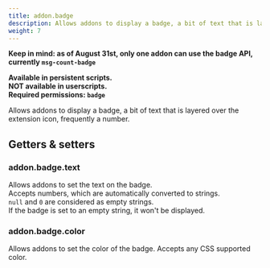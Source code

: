 ```yaml
---
title: addon.badge
description: Allows addons to display a badge, a bit of text that is layered over the extension icon, frequently a number.
weight: 7
---
```


**Keep in mind: as of August 31st, only one addon can use the badge API, currently `msg-count-badge`**

**Available in persistent scripts.**  
**NOT available in userscripts.**  
**Required permissions: `badge`**  

Allows addons to display a badge, a bit of text that is layered over the extension icon, frequently a number.

## Getters & setters
### addon.badge.text
Allows addons to set the text on the badge.  
Accepts numbers, which are automatically converted to strings.  
`null` and `0` are considered as empty strings.  
If the badge is set to an empty string, it won't be displayed.
### addon.badge.color
Allows addons to set the color of the badge.
Accepts any CSS supported color.